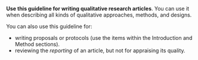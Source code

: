 **Use this guideline for writing qualitative research articles**. You can use it when describing all kinds of qualitative approaches, methods, and designs.

<!-- [#TODO: All ontologies and epistemologies?]{.todo} -->
<!-- All disciplines? -->

You can also use this guideline for:

* writing proposals or protocols (use the items within the Introduction and Method sections).
* reviewing the _reporting_ of an article, but not for appraising its quality.

<!-- notes
The purpose of qualitative research is to understand the perspectives/experiences of individuals or groups and the contexts in which these perspectives or experiences are situated
-->
